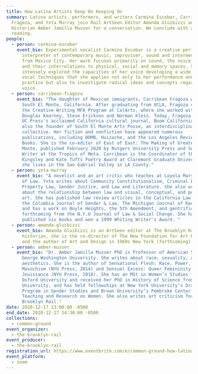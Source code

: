 ```yaml
---
title: How Latina Artists Keep On Keeping On
summary: Latina artists, performers, and writers Carmina Escobar, Carribean
  Fragoza, and Yxta Murray join Rail ArtSeen Editor Amanda Gluibizzi and Art
  Historian Amber Jamilla Musser for a conversation. We conclude with a poetry
  reading.
people:
  - person: carmina-escobar
    event_bio: Experimental vocalist Carmina Escobar is a creative performer,
      interpreter of contemporary music, improviser, sound and intermedia artist
      from Mexico City. Her work focuses primarily on sound, the voice, the body
      and their interrelations to physical, social and memory spaces. She has
      intensely explored the capacities of her voice developing a wide range of
      vocal techniques that she applies not only to her performance and creative
      practice but also to investigate radical ideas and concepts regarding the
      voice.
  - person: carribean-fragoza
    event_bio: "The daughter of Mexican immigrants, Carribean Fragoza was raised in
      South El Monte, California. After graduating from UCLA, Fragoza completed
      the Creative Writing MFA Program at CalArts, where she worked with writers
      Douglas Kearney, Steve Erickson and Norman Klein. Today, Fragoza co-edits
      UC Press's acclaimed California cultural journal, Boom California, and is
      also the founder of South El Monte Arts Posse, an interdisciplinary arts
      collective. Her fiction and nonfiction have appeared numerous
      publications, including BOMB, Huizache, and the Los Angeles Review of
      Books. She is the co-editor of East of East: The Making of Greater El
      Monte, published February 2020 by Rutgers University Press and Senior
      Writer at the Tropics of Meta. Carribean is the Coordinator of the
      Kingsley and Kate Tufts Poetry Award at Claremont Graduate University, and
      she lives in the San Gabriel Valley in LA County."
  - person: yxta-murray
    event_bio: "A novelist and an art critic who teaches at Loyola Marymount School
      of Law. Yxta writes about Community Constitutionalism, Criminal Law,
      Property Law, Gender Justice, and Law and Literature. She also writes
      about the relationship between law and visual, conceptual, and performance
      art. She has published law review articles in the California Law Review,
      the Columbia Journal of Gender & Law, The Michigan Journal of Race & Law,
      and has a work on Boyle Heights, the 5th Amendment, and gentrification
      forthcoming from the N.Y.U Journal of Law & Social Change. She has
      published six books and won a 1999 Whiting Writer's Award. "
  - person: amanda-gluibizzi
    event_bio: Amanda Gluibizzi is an ArtSeen editor at The Brooklyn Rail. An art
      historian, she is the co-director of The New Foundation for Art History
      and the author of Art and Design in 1960s New York (forthcoming).
  - person: amber-musser
    event_bio: "Dr. Amber Jamilla Musser PhD is Professor of American Studies at
      George Washington University. She writes about race, sexuality, and
      aesthetics. She is the author of Sensational Flesh: Race, Power, and
      Masochism (NYU Press, 2014) and Sensual Excess: Queer Femininity and Brown
      Jouissance (NYU Press, 2018). She has an MSt in Women’s Studies from
      Oxford University and received her PhD in History of Science from Harvard
      University, and has held fellowships at New York University’s Draper
      Program in Gender Studies and Brown University’s Pembroke Center for
      Teaching and Research on Women. She also writes art criticism for the
      Brooklyn Rail."
date: 2020-12-17 13:00:00 -0500
end_date: 2020-12-17 14:30:00 -0500
collections:
  - common-ground
event_organizer:
  - the-brooklyn-rail
event_producer:
  - the-brooklyn-rail
registration_url: https://www.eventbrite.com/e/common-ground-how-latina-artists-keep-on-keeping-on-tickets-132469976265
event_platform:
  - zoom
---
```

